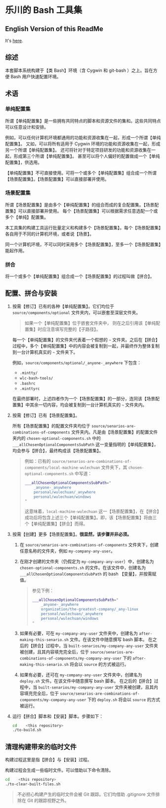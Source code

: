 <link rel="stylesheet" href="./docs/styles/markdown-styles-for-vscode-built-in-preview.min.css">

# 乐川的 Bash 工具集


## English Version of this ReadMe

It's [here](./docs/ReadMe.en-US.md).



## 综述

本套脚本系统构建于【类 Bash】环境（含 Cygwin 和 git-bash ）之上。旨在方便 Bash 用户快速配置环境。


## 术语

### 单纯配置集

所谓【单纯配置集】是一些拥有共同特点的脚本和资源文件的集和。这些共同特点可以任意设计和安排。

例如，可以任何计算机环境都通用的功能和资源收集在一起，形成一个所谓【单纯配置集】。
又如，可以将所有适用于 Cygwin 环境的功能和资源收集在一起，形成另一个所谓【单纯配置集】。
还可将针对于特定项目研发的功能和资源收集在一起，形成第三个所谓【单纯配置集】。
甚至可以将个人偏好的配置做成一个【单纯配置集】，供选用。

【单纯配置集】不可直接使用。可将一个或多个【单纯配置集】组合成一个所谓【场景配置集】。【场景配置集】可以直接部署并使用。


### 场景配置集

所谓【场景配置集】是由多个【单纯配置集】的组合而成的复合配置集。【场景配置集】可以直接部署并使用。
每个【场景配置集】可以根据需求任意选配一个或多个【单纯】配置集。

本工具集的构建工具运行批量定义和构建多个【场景配置集】。每个【场景配置集】各自用于不同的计算机环境，或者说【场景】。

同一个计算机环境，不可以同时采用多个【场景配置集】，至多一个【场景配置集】能起作用。

### 拼合

将一个或多个【单纯配置集】组合成一个【场景配置集】的过程叫做【拼合】。


## 配置、拼合与安装

1.  按需【修订】已有的各种【单纯配置集】。它们均位于 `source/components/optional`
    文件夹内，可以嵌套至深层文件夹。
    
    > 如果一个【单纯配置集】位于嵌套文件夹中，
    > 则在之后引用该【单纯配置集】时应注意填写完整的【子路径】。

    每一个【单纯配置集】的文件夹代表着一个假想的 `~`
    文件夹。之后在【拼合】过程中，多个【单纯配置集】中的内容会被复制到一起，并最终作为整体复制到一台计算机真实的 `~` 文件夹下。

    例如，`source/components/optional/_anyone-_anywhere` 下包含：
    - `.mintty/`
    - `wlc-bash-tools/`
    - `.bashrc`
    - `.minttyrc`
    
    在最终部署时，上述四者作为一个【场景配置集】的一部分，连同该【场景配置集】中其余一切内容，均会被复制到一台计算机真实的 `~` 文件夹内。




1.  按需【修订】已有【场景配置集】。
    
    所有【场景配置集】的配置文件夹均位于
    `source/senarios-are-combinations-of-components`
    文件夹内。凡是由【场景配置集】的配置文件夹内的 `chosen-optional-components.sh`
    中的 `___allChosenOptionalComponentsSubPath` 这一变量指明的【单纯配置集】，均会参与【拼合】，最终构成该【场景配置集】。

    > 例如：已有的
    > `source/senarios-are-combinations-of-components/local-machine-wulechuan`
    > 文件夹下，其 `chosen-optional-components.sh` 中写道：
    >
    > ```sh
    > ___allChosenOptionalComponentsSubPath="
    >     _anyone-_anywhere
    >     personal/wulechuan/_anywhere
    >     personal/wulechuan/windows
    > "
    > ```
    >
    >  这意味着，`local-machine-wulechuan`
    > 这一【场景配置集】，在【拼合】成功后将包含上述三个【单纯配置集】。即，该【场景配置集】将由三个【单纯配置集】【拼合】而得。




1.  按需【创建】更多【场景配置集】。**很显然，该步骤并非必须。**

    1.  在 `source/senarios-are-combinations-of-components`
        文件夹下，创建任意名称的文件夹，例如 `my-company-any-user`。

    2.  在刚才创建的文件夹（仍假定为 `my-company-any-user`）中，创建名为
        `chosen-optional-components.sh` 的文件。在该文件中，创建名为 `___allChosenOptionalComponentsSubPath`
        的 bash 【变量】，并按需赋值。
        
        > 参见下例：
        > ```sh
        > ___allChosenOptionalComponentsSubPath="
        >     _anyone-_anywhere
        >     organization/the-greatest-company/_any-linux
        >     personal/wulechuan/_anywhere
        >     personal/wulechuan/windows
        > "
        > ```

    3.  如果有必要，可在 `my-company-any-user` 文件夹中，创建名为
        `after-making-this-senario.sh` 文件。在该文件中随意撰写 bash 脚本。
        在之后的【拼合】过程中，当 `built-senarios/my-company-any-user`
        文件夹被创建，且其内容填充完全后，位于
        `source/senarios-are-combinations-of-components/my-company-any-user` 下的
        `after-making-this-senario.sh` 将会以 `source` 的方式被运行。

    4.  如果有必要，还可在 `my-company-any-user` 文件夹中，创建名为
        `deploy.sh` 文件。在该文件中随意撰写 bash 脚本。
        在之后的【拼合】过程中，当 `built-senarios/my-company-any-user`
        文件夹被创建，且其内容填充完全后，位于
        `source/senarios-are-combinations-of-components/my-company-any-user` 下的
        `deploy.sh` 将会以 `source` 的方式被运行。



1.  运行【拼合】脚本和【安装】脚本。步骤如下：
    ```sh
    cd    <this repository>
    ./to-build.sh
    ```


## 清理构建带来的临时文件

构建过程这里是指【拼合】与【安装】过程。

构建过程会生成一些临时文件。可以借助以下命令清除。

```sh
cd    <this repository>
./to-clear-built-files.sh
```

> 不必担心构建产生的临时文件会被 Git 跟踪。它们均借助 .gitignore 文件排除在
> Git 的跟踪视野之外。